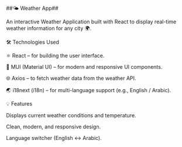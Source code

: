 ##🌤️ Weather App##

An interactive Weather Application built with React to display real-time weather information for any city 🌍.

🛠️ Technologies Used

⚛️ React – for building the user interface.

🎨 MUI (Material UI) – for modern and responsive UI components.

🌐 Axios – to fetch weather data from the weather API.

🌏 i18next (i18n) – for multi-language support (e.g., English / Arabic).

💡 Features

Displays current weather conditions and temperature.

Clean, modern, and responsive design.

Language switcher (English ↔ Arabic).

